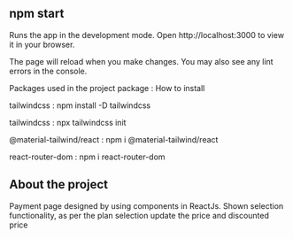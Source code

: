 ## npm start
Runs the app in the development mode.
Open http://localhost:3000 to view it in your browser.

The page will reload when you make changes.
You may also see any lint errors in the console.

Packages used in the project
package : How to install

tailwindcss : npm install -D tailwindcss

tailwindcss : npx tailwindcss init

@material-tailwind/react : npm i @material-tailwind/react

react-router-dom : npm i react-router-dom

## About the project
Payment page designed by using components in ReactJs.
Shown selection functionality, as per the plan selection update the price and discounted price 
